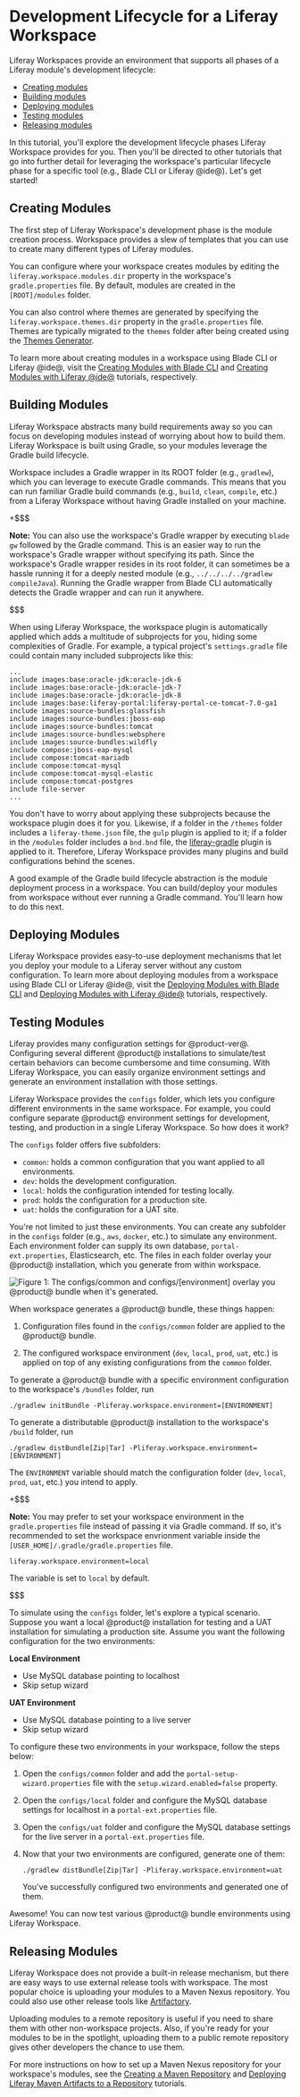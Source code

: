 # Development Lifecycle for a Liferay Workspace [](id=development-lifecycle-for-a-liferay-workspace)

Liferay Workspaces provide an environment that supports all phases of a Liferay
module's development lifecycle:

- [Creating modules](#creating-modules)
- [Building modules](#building-modules)
- [Deploying modules](#deploying-modules)
- [Testing modules](#testing-modules)
- [Releasing modules](#releasing-modules)

In this tutorial, you'll explore the development lifecycle phases Liferay
Workspace provides for you. Then you'll be directed to other tutorials that go
into further detail for leveraging the workspace's particular lifecycle phase
for a specific tool (e.g., Blade CLI or Liferay @ide@). Let's get started!

## Creating Modules [](id=creating-modules)

The first step of Liferay Workspace's development phase is the module creation
process. Workspace provides a slew of templates that you can use to create many
different types of Liferay modules.

You can configure where your workspace creates modules by editing the
`liferay.workspace.modules.dir` property in the workspace's `gradle.properties`
file. By default, modules are created in the `[ROOT]/modules` folder.

You can also control where themes are generated by specifying the
`liferay.workspace.themes.dir` property in the `gradle.properties` file. Themes
are typically migrated to the `themes` folder after being created using the
[Themes Generator](/develop/tutorials/-/knowledge_base/7-0/themes-generator).

To learn more about creating modules in a workspace using Blade CLI or Liferay
@ide@, visit the
[Creating Modules with Blade CLI](/develop/tutorials/-/knowledge_base/7-0/creating-modules-with-blade-cli)
and
[Creating Modules with Liferay @ide@](/develop/tutorials/-/knowledge_base/7-0/creating-modules-with-liferay-ide)
tutorials, respectively.

## Building Modules [](id=building-modules)

Liferay Workspace abstracts many build requirements away so you can focus on
developing modules instead of worrying about how to build them. Liferay
Workspace is built using Gradle, so your modules leverage the Gradle build
lifecycle.

Workspace includes a Gradle wrapper in its ROOT folder (e.g., `gradlew`), which
you can leverage to execute Gradle commands. This means that you can run
familiar Gradle build commands (e.g., `build`, `clean`, `compile`, etc.) from a
Liferay Workspace without having Gradle installed on your machine.

+$$$

**Note:** You can also use the workspace's Gradle wrapper by executing `blade
gw` followed by the Gradle command. This is an easier way to run the workspace's
Gradle wrapper without specifying its path. Since the workspace's Gradle wrapper
resides in its root folder, it can sometimes be a hassle running it for a deeply
nested module (e.g., `../../../../gradlew compileJava`). Running the Gradle
wrapper from Blade CLI automatically detects the Gradle wrapper and can run it
anywhere.

$$$

When using Liferay Workspace, the workspace plugin is automatically applied
which adds a multitude of subprojects for you, hiding some complexities of
Gradle. For example, a typical project's `settings.gradle` file could contain
many included subprojects like this:

    ...
    include images:base:oracle-jdk:oracle-jdk-6
    include images:base:oracle-jdk:oracle-jdk-7
    include images:base:oracle-jdk:oracle-jdk-8
    include images:base:liferay-portal:liferay-portal-ce-tomcat-7.0-ga1
    include images:source-bundles:glassfish
    include images:source-bundles:jboss-eap
    include images:source-bundles:tomcat
    include images:source-bundles:websphere
    include images:source-bundles:wildfly
    include compose:jboss-eap-mysql
    include compose:tomcat-mariadb
    include compose:tomcat-mysql
    include compose:tomcat-mysql-elastic
    include compose:tomcat-postgres
    include file-server
    ...

You don't have to worry about applying these subprojects because the workspace
plugin does it for you. Likewise, if a folder in the `/themes` folder includes a
`liferay-theme.json` file, the `gulp` plugin is applied to it; if a folder in
the `/modules` folder includes a `bnd.bnd` file, the
[liferay-gradle](/develop/tutorials/-/knowledge_base/7-0/liferay-sample-modules)
plugin is applied to it. Therefore, Liferay Workspace provides many plugins and
build configurations behind the scenes.

A good example of the Gradle build lifecycle abstraction is the module
deployment process in a workspace. You can build/deploy your modules from
workspace without ever running a Gradle command. You'll learn how to do this
next.

## Deploying Modules [](id=deploying-modules)

Liferay Workspace provides easy-to-use deployment mechanisms that let you deploy
your module to a Liferay server without any custom configuration. To learn more
about deploying modules from a workspace using Blade CLI or Liferay @ide@, visit
the
[Deploying Modules with Blade CLI](/develop/tutorials/-/knowledge_base/7-0/deploying-modules-with-blade-cli)
and
[Deploying Modules with Liferay @ide@](/develop/tutorials/-/knowledge_base/7-0/deploying-modules-with-liferay-ide)
tutorials, respectively.

## Testing Modules [](id=testing-modules)

Liferay provides many configuration settings for @product-ver@. Configuring
several different @product@ installations to simulate/test certain behaviors can
become cumbersome and time consuming. With Liferay Workspace, you can easily
organize environment settings and generate an environment installation with
those settings.

Liferay Workspace provides the `configs` folder, which lets you configure
different environments in the same workspace. For example, you could configure
separate @product@ environment settings for development, testing, and production
in a single Liferay Workspace. So how does it work?

The `configs` folder offers five subfolders:

- `common`: holds a common configuration that you want applied to all
  environments.
- `dev`: holds the development configuration.
- `local`: holds the configuration intended for testing locally.
- `prod`: holds the configuration for a production site.
- `uat`: holds the configuration for a UAT site.

You're not limited to just these environments. You can create any subfolder in
the `configs` folder (e.g., `aws`, `docker`, etc.) to simulate any environment.
Each environment folder can supply its own database, `portal-ext.properties`,
Elasticsearch, etc. The files in each folder overlay your @product@
installation, which you generate from within workspace.

![Figure 1: The `configs/common` and `configs/[environment]` overlay you @product@ bundle when it's generated.](../../../images/workspace-configs.png)

When workspace generates a @product@ bundle, these things happen:

1.  Configuration files found in the `configs/common` folder are applied to the
    @product@ bundle.

2.  The configured workspace environment (`dev`, `local`, `prod`, `uat`, etc.)
    is applied on top of any existing configurations from the `common` folder.

To generate a @product@ bundle with a specific environment configuration to the
workspace's `/bundles` folder, run

    ./gradlew initBundle -Pliferay.workspace.environment=[ENVIRONMENT]

To generate a distributable @product@ installation to the workspace's `/build`
folder, run

    ./gradlew distBundle[Zip|Tar] -Pliferay.workspace.environment=[ENVIRONMENT]

The `ENVIRONMENT` variable should match the configuration folder (`dev`,
`local`, `prod`, `uat`, etc.) you intend to apply.

+$$$

**Note:** You may prefer to set your workspace environment in the
`gradle.properties` file instead of passing it via Gradle command. If so, it's
recommended to set the workspace envrionment variable inside the
`[USER_HOME]/.gradle/gradle.properties` file.

    liferay.workspace.environment=local

The variable is set to `local` by default.

$$$

To simulate using the `configs` folder, let's explore a typical scenario.
Suppose you want a local @product@ installation for testing and a UAT
installation for simulating a production site. Assume you want the following
configuration for the two environments:

**Local Environment**

- Use MySQL database pointing to localhost
- Skip setup wizard

**UAT Environment**

- Use MySQL database pointing to a live server
- Skip setup wizard

To configure these two environments in your workspace, follow the steps below:

1.  Open the `configs/common` folder and add the
    `portal-setup-wizard.properties` file with the `setup.wizard.enabled=false`
    property.
2.  Open the `configs/local` folder and configure the MySQL database settings
    for localhost in a `portal-ext.properties` file.
3.  Open the `configs/uat` folder and configure the MySQL database settings for
    the live server in a `portal-ext.properties` file.

4.  Now that your two environments are configured, generate one of them:

        ./gradlew distBundle[Zip|Tar] -Pliferay.workspace.environment=uat

    You've successfully configured two environments and generated one of them.

Awesome! You can now test various @product@ bundle environments using Liferay
Workspace.

## Releasing Modules [](id=releasing-modules)

Liferay Workspace does not provide a built-in release mechanism, but there are
easy ways to use external release tools with workspace. The most popular choice
is uploading your modules to a Maven Nexus repository. You could also use other
release tools like [Artifactory](https://www.jfrog.com/artifactory/).

Uploading modules to a remote repository is useful if you need to share them
with other non-workspace projects. Also, if you're ready for your modules to be
in the spotlight, uploading them to a public remote repository gives other
developers the chance to use them.

For more instructions on how to set up a Maven Nexus repository for your
workspace's modules, see the
[Creating a Maven Repository](/develop/tutorials/-/knowledge_base/7-0/creating-a-maven-repository)
and
[Deploying Liferay Maven Artifacts to a Repository](/develop/tutorials/-/knowledge_base/7-0/deploying-liferay-maven-artifacts-to-a-repository)
tutorials.
